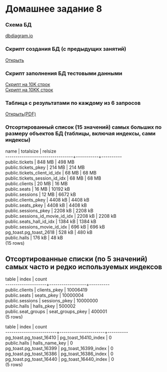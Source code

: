 # Домашнее задание 8

### Схема БД

<a href="https://dbdiagram.io/embed/61276a1a6dc2bb6073bc71c2">dbdiagram.io</a>

### Скрипт создания БД (с предыдущих занятий)

[Открыть](docker/postgres/init/ddl.sql)

### Скрипт заполнения БД тестовыми данными

[Скрипт на 10K строк](seeder10000.sql)<br>
[Скрипт на 10KK строк](seeder10000000.sql)

### Таблица с результатами по каждому из 6 запросов

[Открыть(PDF)](plans.pdf)

### Отсортированный список (15 значений) самых больших по размеру объектов БД (таблицы, включая индексы, сами индексы)

name                            | totalsize | relsize  <br>
---------------------------------+-----------+----------<br>
public.tickets                  | 848 MB    | 498 MB<br>
public.tickets_pkey             | 214 MB    | 214 MB<br>
public.tickets_client_id_idx    | 68 MB     | 68 MB<br>
public.tickets_session_id_idx   | 68 MB     | 68 MB<br>
public.clients                  | 20 MB     | 16 MB<br>
public.seats                    | 16 MB     | 10192 kB<br>
public.sessions                 | 12 MB     | 6672 kB<br>
public.clients_pkey             | 4408 kB   | 4408 kB<br>
public.seats_pkey               | 4408 kB   | 4408 kB<br>
public.sessions_pkey            | 2208 kB   | 2208 kB<br>
public.sessions_id_movie_id_idx | 2208 kB   | 2208 kB<br>
public.seats_hall_id_idx        | 1384 kB   | 1384 kB<br>
public.sessions_movie_id_idx    | 696 kB    | 696 kB<br>
pg_toast.pg_toast_2618          | 528 kB    | 480 kB<br>
public.halls                    | 176 kB    | 48 kB<br>
(15 rows)

## Отсортированные списки (по 5 значений) самых часто и редко используемых индексов
table              | index            | count <br>
--------------------+------------------+----------<br>
public.clients     | clients_pkey     | 10006419<br>
public.seats       | seats_pkey       | 10000004<br>
public.sessions    | sessions_pkey    | 10000000<br>
public.halls       | halls_pkey       |   500002<br>
public.seat_groups | seat_groups_pkey |   400001<br>
(5 rows)

table                   | index                | count <br>
-------------------------+----------------------+----------<br>
pg_toast.pg_toast_16410 | pg_toast_16410_index |        0<br>
public.halls            | halls_name_key       |        0<br>
pg_toast.pg_toast_16399 | pg_toast_16399_index |        0<br>
pg_toast.pg_toast_16386 | pg_toast_16386_index |        0<br>
pg_toast.pg_toast_16440 | pg_toast_16440_index |        0<br>
(5 rows)



